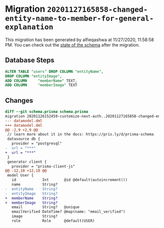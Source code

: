 # Migration `20201127165858-changed-entity-name-to-member-for-general-explanation`

This migration has been generated by alfieqashwa at 11/27/2020, 11:58:58 PM.
You can check out the [state of the schema](./schema.prisma) after the migration.

## Database Steps

```sql
ALTER TABLE "users" DROP COLUMN "entityName",
DROP COLUMN "entityImage",
ADD COLUMN     "memberName" TEXT,
ADD COLUMN     "memberImage" TEXT
```

## Changes

```diff
diff --git schema.prisma schema.prisma
migration 20201126152459-customize-next-auth..20201127165858-changed-entity-name-to-member-for-general-explanation
--- datamodel.dml
+++ datamodel.dml
@@ -2,9 +2,9 @@
 // learn more about it in the docs: https://pris.ly/d/prisma-schema
 datasource db {
   provider = "postgresql"
-  url = "***"
+  url = "***"
 }
 generator client {
   provider = "prisma-client-js"
@@ -12,10 +12,10 @@
 model User {
   id            Int       @id @default(autoincrement())
   name          String?
-  entityName    String?
-  entityImage   String?
+  memberName    String?
+  memberImage   String?
   email         String?   @unique
   emailVerified DateTime? @map(name: "email_verified")
   image         String?
   role          Role      @default(USER)
```


